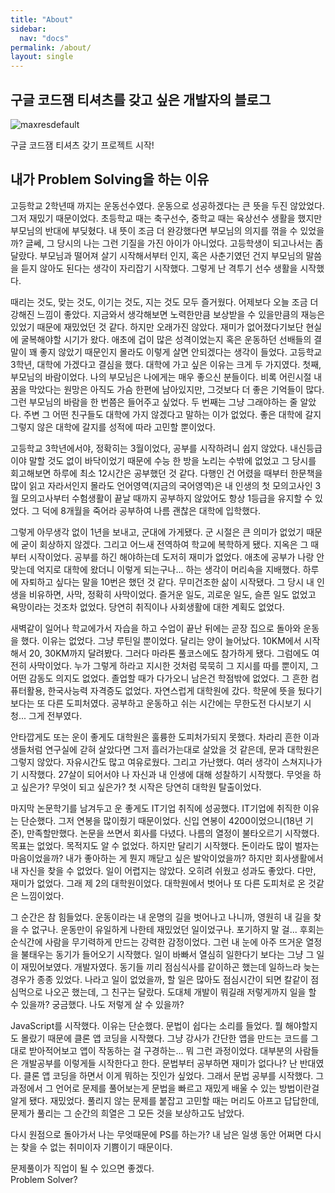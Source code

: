```yaml
---
title: "About"
sidebar:
  nav: "docs"
permalink: /about/
layout: single
---
```


## 구글 코드잼 티셔츠를 갖고 싶은 개발자의 블로그

![maxresdefault](https://user-images.githubusercontent.com/74946802/104793619-d99d6e80-57e6-11eb-928d-497be9b0da52.jpg)

구글 코드잼 티셔츠 갖기 프로젝트 시작!

## 내가 Problem Solving을 하는 이유

고등학교 2학년때 까지는 운동선수였다. 운동으로 성공하겠다는 큰 뜻을 두진 않았었다. 그저 재밌기 때문이었다. 초등학교 때는 축구선수, 중학교 때는 육상선수 생활을 했지만 부모님의 반대에 부딪혔다. 내 뜻이 조금 더 완강했다면 부모님의 의지를 꺾을 수 있었을까? 글쎄, 그 당시의 나는 그런 기질을 가진 아이가 아니었다. 고등학생이 되고나서는 좀 달랐다. 부모님과 떨어져 살기 시작해서부터 인지, 혹은 사춘기였던 건지 부모님의 말씀을 듣지 않아도 된다는 생각이 자리잡기 시작했다. 그렇게 난 격투기 선수 생활을 시작했다.

때리는 것도, 맞는 것도, 이기는 것도, 지는 것도 모두 즐거웠다. 어제보다 오늘 조금 더 강해진 느낌이 좋았다. 지금와서 생각해보면 노력한만큼 보상받을 수 있을만큼의 재능은 있었기 때문에 재밌었던 것 같다. 하지만 오래가진 않았다. 재미가 없어졌다기보단 현실에 굴복해야할 시기가 왔다. 애초에 겁이 많은 성격이었는지 혹은 운동하던 선배들의 결말이 꽤 좋지 않았기 때문인지 몰라도 이렇게 살면 안되겠다는 생각이 들었다. 고등학교 3학년, 대학에 가겠다고 결심을 했다. 대학에 가고 싶은 이유는 크게 두 가지였다. 첫째, 부모님의 바람이었다. 나의 부모님은 나에게는 매우 좋으신 분들이다. 비록 어린시절 내 꿈을 막았다는 원망은 아직도 가슴 한편에 남아있지만, 그것보다 더 좋은 기억들이 많다. 그런 부모님의 바람을 한 번쯤은 들어주고 싶었다. 두 번째는 그냥 그래야하는 줄 알았다. 주변 그 어떤 친구들도 대학에 가지 않겠다고 말하는 이가 없었다. 좋은 대학에 갈지 그렇지 않은 대학에 갈지를 성적에 따라 고민할 뿐이었다.

고등학교 3학년에서야, 정확히는 3월이었다, 공부를 시작하려니 쉽지 않았다. 내신등급이야 말할 것도 없이 바닥이었기 때문에 수능 한 방을 노리는 수밖에 없었고 그 당시를 회고해보면 하루에 최소 12시간은 공부했던 것 같다. 다행인 건 어렸을 때부터 한문책을 많이 읽고 자라서인지 몰라도 언어영역(지금의 국어영역)은 내 인생의 첫 모의고사인 3월 모의고사부터 수험생활이 끝날 때까지 공부하지 않았어도 항상 1등급을 유지할 수 있었다. 그 덕에 8개월을 죽어라 공부하여 나름 괜찮은 대학에 입학했다.

그렇게 아무생각 없이 1년을 보내고, 군대에 가게됐다. 군 시절은 큰 의미가 없었기 때문에 굳이 회상하지 않겠다. 그리고 어느새 전역하여 학교에 복학하게 됐다. 지옥은 그 때부터 시작이었다. 공부를 하긴 해야하는데 도저히 재미가 없었다. 애초에 공부가 나랑 안맞는데 억지로 대학에 왔더니 이렇게 되는구나... 하는 생각이 머리속을 지배했다. 하루에 자퇴하고 싶다는 말을 10번은 했던 것 같다. 무미건조한 삶이 시작됐다. 그 당시 내 인생을 비유하면, 사막, 정확히 사막이었다. 즐거운 일도, 괴로운 일도, 슬픈 일도 없었고 욕망이라는 것조차 없었다. 당연히 취직이나 사회생활에 대한 계획도 없었다.

새벽같이 일어나 학교에가서 자습을 하고 수업이 끝난 뒤에는 곧장 집으로 돌아와 운동을 했다. 이유는 없었다. 그냥 루틴일 뿐이었다. 달리는 양이 늘어났다. 10KM에서 시작해서 20, 30KM까지 달려봤다. 그러다 마라톤 풀코스에도 참가하게 됐다. 그럼에도 여전히 사막이었다. 누가 그렇게 하라고 지시한 것처럼 묵묵히 그 지시를 따를 뿐이지, 그 어떤 감동도 의지도 없었다. 졸업할 때가 다가오니 남은건 학점밖에 없었다. 그 흔한 컴퓨터활용, 한국사능력 자격증도 없었다. 자연스럽게 대학원에 갔다. 학문에 뜻을 뒀다기보다는 또 다른 도피처였다. 공부하고 운동하고 쉬는 시간에는 무한도전 다시보기 시청... 그게 전부였다.

안타깝게도 또는 운이 좋게도 대학원은 훌륭한 도피처가되지 못했다. 차라리 흔한 이과생들처럼 연구실에 갇혀 살았다면 그저 흘러가는대로 살았을 것 같은데, 문과 대학원은 그렇지 않았다. 자유시간도 많고 여유로웠다. 그리고 가난했다. 여러 생각이 스쳐지나가기 시작했다. 27살이 되어서야 나 자신과 내 인생에 대해 성찰하기 시작했다. 무엇을 하고 싶은가? 무엇이 되고 싶은가? 첫 시작은 당연히 대학원 탈출이었다.

마지막 논문학기를 남겨두고 운 좋게도 IT기업 취직에 성공했다. IT기업에 취직한 이유는 단순했다. 그저 연봉을 많이줬기 때문이었다. 신입 연봉이 4200이었으니(18년 기준), 만족할만했다. 논문을 쓰면서 회사를 다녔다. 나름의 열정이 불타오르기 시작했다. 목표는 없었다. 목적지도 알 수 없었다. 하지만 달리기 시작했다. 돈이라도 많이 벌자는 마음이었을까? 내가 좋아하는 게 뭔지 깨닫고 싶은 발악이었을까? 하지만 회사생활에서 내 자신을 찾을 수 없었다. 일이 어렵지는 않았다. 오히려 쉬웠고 성과도 좋았다. 다만, 재미가 없었다. 그래 제 2의 대학원이었다. 대학원에서 벗어나 또 다른 도피처로 온 것같은 느낌이었다.

그 순간은 참 힘들었다. 운동이라는 내 운명의 길을 벗어나고 나니까, 영원히 내 길을 찾을 수 없구나. 운동만이 유일하게 나한테 재밌었던 일이었구나. 포기하지 말 걸... 후회는 순식간에 사람을 무기력하게 만드는 강력한 감정이었다. 그런 내 눈에 아주 뜨거운 열정을 불태우는 동기가 들어오기 시작했다. 일이 바빠서 열심히 일한다기 보다는 그냥 그 일이 재밌어보였다. 개발자였다. 동기들 끼리 점심식사를 같이하곤 했는데 일하느라 늦는 경우가 종종 있었다. 나라고 일이 없었을까, 할 일은 많아도 점심시간이 되면 칼같이 점심먹으로 나오곤 했는데, 그 친구는 달랐다. 도대체 개발이 뭐길래 저렇게까지 일을 할 수 있을까? 궁금했다. 나도 저렇게 살 수 있을까?

JavaScript를 시작했다. 이유는 단순했다. 문법이 쉽다는 소리를 들었다. 뭘 해야할지도 몰랐기 때문에 클론 앱 코딩을 시작했다. 그냥 강사가 간단한 앱을 만드는 코드를 그대로 받아적어보고 앱이 작동하는 걸 구경하는... 뭐 그런 과정이었다. 대부분의 사람들은 개발공부를 이렇게들 시작한다고 한다. 문법부터 공부하면 재미가 없다나? 난 반대였다. 클론 앱 코딩을 하면서 이게 뭐하는 짓인가 싶었다. 그래서 문법 공부를 시작했다. 그 과정에서 그 언어로 문제를 풀어보는게 문법을 빠르고 재밌게 배울 수 있는 방법이란걸 알게 됐다. 재밌었다. 풀리지 않는 문제를 붙잡고 고민할 때는 머리도 아프고 답답한데, 문제가 풀리는 그 순간의 희열은 그 모든 것을 보상하고도 남았다.

다시 원점으로 돌아가서 나는 무엇때문에 PS를 하는가? 내 남은 일생 동안 어쩌면 다시는 찾을 수 없는 취미이자 기쁨이기 때문이다.

문제풀이가 직업이 될 수 있으면 좋겠다.  
Problem Solver?
